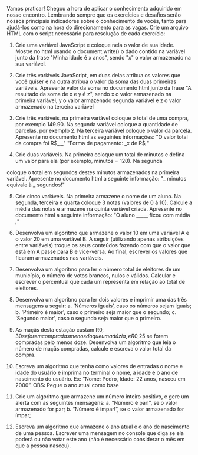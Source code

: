 
Vamos praticar!
Chegou a hora de aplicar o conhecimento adquirido em nosso encontro.
Lembrando sempre que os exercícios e desafios serão nossos principais
indicadores sobre o conhecimento de vocês, tanto para ajudá-los como
na hora do direcionamento para as vagas.
Crie um arquivo HTML com o script necessário para resolução de cada
exercício:

1. Crie uma variável JavaScript e coloque nela o valor de sua idade.
Mostre no html usando o document.write() o dado contido na
variável junto da frase "Minha idade é x anos", sendo "x" o valor
armazenado na sua variável.

2. Crie três variáveis JavaScript, em duas delas atribua os valores que
você quiser e na outra atribua o valor da soma das duas primeiras
variáveis. Apresente valor da soma no documento html junto da
frase "A resultado da soma de x e y é z", sendo x o valor armazenado
na primeira variável, y o valor armazenado segunda variável e z o
valor armazenado na terceira variável

3. Crie três variáveis, na primeira variável coloque o total de uma
compra, por exemplo 149.90. Na segunda variável coloque a
quantidade de parcelas, por exemplo 2. Na terceira variável coloque
o valor da parcela. Apresente no documento html as seguintes
informações:
"O valor total da compra foi R$_,_"
"Forma de pagamento: _x de R$_,_"

4. Crie duas variáveis. Na primeira coloque um total de minutos e
defina um valor para ela (por exemplo, minutos = 120). Na segunda

coloque o total em segundos destes minutos armazenados na
primeira variável. Apresente no documento html a seguinte
informação: "_ minutos equivale à _ segundos!"

5. Crie cinco variáveis. Na primeira armazene o nome de um aluno. Na
segunda, terceira e quarta coloque 3 notas (valores de 0 à 10).
Calcule a média das notas e armazene na quinta variável criada.
Apresente no documento html a seguinte informação:
"O aluno _____ ficou com média _,_"

6. Desenvolva um algoritmo que armazene o valor 10 em uma variável
A e o valor 20 em uma variável B. A seguir (utilizando apenas
atribuições entre variáveis) troque os seus conteúdos fazendo com
que o valor que está em A passe para B e vice-versa. Ao final,
escrever os valores que ficaram armazenados nas variáveis.

7. Desenvolva um algoritmo para ler o número total de eleitores de um
município, o número de votos brancos, nulos e válidos. Calcular e
escrever o percentual que cada um representa em relação ao total
de eleitores.

8. Desenvolva um algoritmo para ler dois valores e imprimir uma das
três mensagens a seguir:
a. ‘Números iguais’, caso os números sejam iguais;
b. ‘Primeiro é maior’, caso o primeiro seja maior que o segundo;
c. ‘Segundo maior’, caso o segundo seja maior que o primeiro.

9. As maçãs desta estação custam R$0,30 se forem compradas
menos do que uma dúzia, e R$0,25 se forem compradas pelo menos
doze. Desenvolva um algoritmo que leia o número de maçãs
compradas, calcule e escreva o valor total da compra.

10. Escreva um algoritmo que tenha como valores de entradas o nome
e idade do usuário e imprima no terminal o nome, a idade e o ano
de nascimento do usuário. Ex: “Nome: Pedro, Idade: 22 anos, nasceu
em 2000”.
OBS: Pegue o ano atual como base

11. Crie um algoritmo que armazene um número inteiro positivo, e gere
um alerta com as seguintes mensagens:
a. “Número é par!”, se o valor armazenado for par;
b. “Número é impar!”, se o valor armazenado for ímpar;

12. Escreva um algoritmo que armazene o ano atual e o ano de
nascimento de uma pessoa. Escrever uma mensagem no console
que diga se ela poderá ou não votar este ano (não é necessário
considerar o mês em que a pessoa nasceu).
